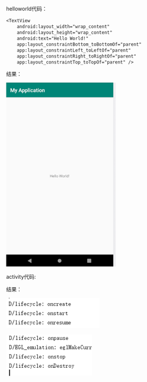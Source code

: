 helloworld代码：

    <TextView
        android:layout_width="wrap_content"
        android:layout_height="wrap_content"
        android:text="Hello World!"
        app:layout_constraintBottom_toBottomOf="parent"
        app:layout_constraintLeft_toLeftOf="parent"
        app:layout_constraintRight_toRightOf="parent"
        app:layout_constraintTop_toTopOf="parent" />




结果：



![image](https://github.com/tujunkun/shiyan1/blob/f7b65f73c6d1fd2f85fd4b3f002e7a808372651c/1.png)



activity代码:




结果：
        
        
![image](https://github.com/tujunkun/shiyan1/blob/master/2.png)


![image](https://github.com/tujunkun/shiyan1/blob/master/3.png)
